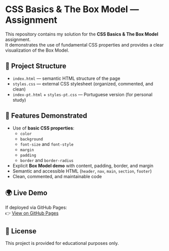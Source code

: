 # CSS Basics & The Box Model — Assignment

This repository contains my solution for the **CSS Basics & The Box Model** assignment.  
It demonstrates the use of fundamental CSS properties and provides a clear visualization of the Box Model.

## 📂 Project Structure
- `index.html` — semantic HTML structure of the page
- `styles.css` — external CSS stylesheet (organized, commented, and clean)
- `index-pt.html` + `styles-pt.css` — Portuguese version (for personal study)

## 🎯 Features Demonstrated
- Use of **basic CSS properties**: 
  - `color`
  - `background`
  - `font-size` and `font-style`
  - `margin`
  - `padding`
  - `border` and `border-radius`
- Explicit **Box Model demo** with content, padding, border, and margin
- Semantic and accessible HTML (`header`, `nav`, `main`, `section`, `footer`)
- Clean, commented, and maintainable code

## 🌍 Live Demo
If deployed via GitHub Pages:  
👉 [View on GitHub Pages](https://USERNAME.github.io/css-box-model-assignment/)

## 📜 License
This project is provided for educational purposes only.  
